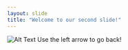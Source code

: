 ```yaml
---
layout: slide
title: "Welcome to our second slide!"
---
```

![Alt Text](http://www.sheawong.com/wp-content/uploads/2013/08/keephatin.gif)
Use the left arrow to go back!
